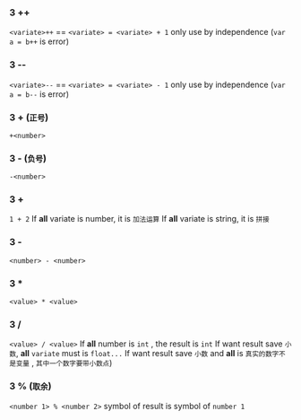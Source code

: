 ### 3  ++ 
`<variate>++` == `<variate> = <variate> + 1` 
only use by independence (`var a = b++` is error)

### 3  -- 
`<variate>--` == `<variate> = <variate> - 1` 
only use by independence (`var a = b--` is error)

### 3  + (`正号`) 
`+<number>`

### 3  - (`负号`) 
`-<number>`

### 3  + 
`1 + 2` 
If **all** variate is number, it is `加法运算`
If **all** variate is string, it is `拼接`

### 3  - 
`<number> - <number>` 

### 3  * 
`<value> * <value>`

### 3  / 
`<value> / <value>` 
If **all** number is `int` , the result is `int` 
If want result save `小数`, **all** `variate` must is `float...`
If want result save `小数` and **all** is `真实的数字不是变量` , `其中一个数字要带小数点`)

### 3  % (`取余`) 
`<number 1> % <number 2>` 
symbol of result is symbol of `number 1`
